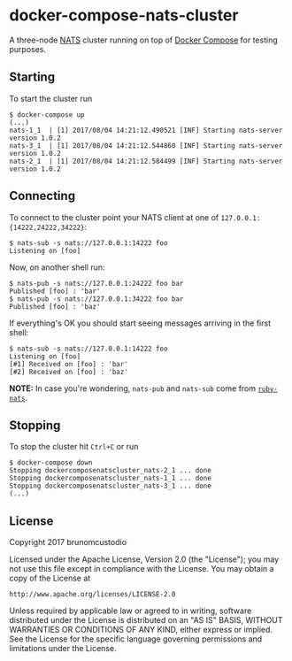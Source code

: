 # docker-compose-nats-cluster

A three-node [NATS](https://nats.io/) cluster running on top of [Docker Compose](https://docs.docker.com/compose/) for testing purposes.

## Starting

To start the cluster run

```
$ docker-compose up
(...)
nats-1_1  | [1] 2017/08/04 14:21:12.490521 [INF] Starting nats-server version 1.0.2
nats-3_1  | [1] 2017/08/04 14:21:12.544860 [INF] Starting nats-server version 1.0.2
nats-2_1  | [1] 2017/08/04 14:21:12.584499 [INF] Starting nats-server version 1.0.2
```

## Connecting

To connect to the cluster point your NATS client at one of `127.0.0.1:{14222,24222,34222}`:

```
$ nats-sub -s nats://127.0.0.1:14222 foo
Listening on [foo]
```

Now, on another shell run:

```
$ nats-pub -s nats://127.0.0.1:24222 foo bar
Published [foo] : 'bar'
$ nats-pub -s nats://127.0.0.1:34222 foo bar
Published [foo] : 'baz'
```

If everything's OK you should start seeing messages arriving in the first shell:

```
$ nats-sub -s nats://127.0.0.1:14222 foo
Listening on [foo]
[#1] Received on [foo] : 'bar'
[#2] Received on [foo] : 'baz'
```

**NOTE:** In case you're wondering, `nats-pub` and `nats-sub` come from [`ruby-nats`](https://github.com/nats-io/ruby-nats).

## Stopping

To stop the cluster hit `Ctrl+C` or run

```
$ docker-compose down
Stopping dockercomposenatscluster_nats-2_1 ... done
Stopping dockercomposenatscluster_nats-1_1 ... done
Stopping dockercomposenatscluster_nats-3_1 ... done
(...)
```

## License

Copyright 2017 brunomcustodio

Licensed under the Apache License, Version 2.0 (the "License");
you may not use this file except in compliance with the License.
You may obtain a copy of the License at

    http://www.apache.org/licenses/LICENSE-2.0

Unless required by applicable law or agreed to in writing, software
distributed under the License is distributed on an "AS IS" BASIS,
WITHOUT WARRANTIES OR CONDITIONS OF ANY KIND, either express or implied.
See the License for the specific language governing permissions and
limitations under the License.
